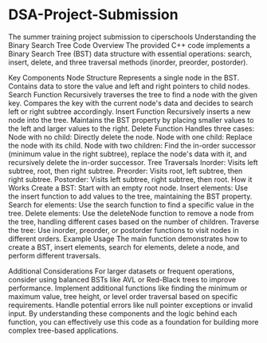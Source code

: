 # DSA-Project-Submission
The summer training project submission to ciperschools
Understanding the Binary Search Tree Code
Overview
The provided C++ code implements a Binary Search Tree (BST) data structure with essential operations: search, insert, delete, and three traversal methods (inorder, preorder, postorder).

Key Components
Node Structure
Represents a single node in the BST.
Contains data to store the value and left and right pointers to child nodes.
Search Function
Recursively traverses the tree to find a node with the given key.
Compares the key with the current node's data and decides to search left or right subtree accordingly.
Insert Function
Recursively inserts a new node into the tree.
Maintains the BST property by placing smaller values to the left and larger values to the right.
Delete Function
Handles three cases:
Node with no child: Directly delete the node.
Node with one child: Replace the node with its child.
Node with two children: Find the in-order successor (minimum value in the right subtree), replace the node's data with it, and recursively delete the in-order successor.
Tree Traversals
Inorder: Visits left subtree, root, then right subtree.
Preorder: Visits root, left subtree, then right subtree.
Postorder: Visits left subtree, right subtree, then root.
How it Works
Create a BST: Start with an empty root node.
Insert elements: Use the insert function to add values to the tree, maintaining the BST property.
Search for elements: Use the search function to find a specific value in the tree.
Delete elements: Use the deleteNode function to remove a node from the tree, handling different cases based on the number of children.
Traverse the tree: Use inorder, preorder, or postorder functions to visit nodes in different orders.
Example Usage
The main function demonstrates how to create a BST, insert elements, search for elements, delete a node, and perform different traversals.

Additional Considerations
For larger datasets or frequent operations, consider using balanced BSTs like AVL or Red-Black trees to improve performance.
Implement additional functions like finding the minimum or maximum value, tree height, or level order traversal based on specific requirements.
Handle potential errors like null pointer exceptions or invalid input.
By understanding these components and the logic behind each function, you can effectively use this code as a foundation for building more complex tree-based applications.
